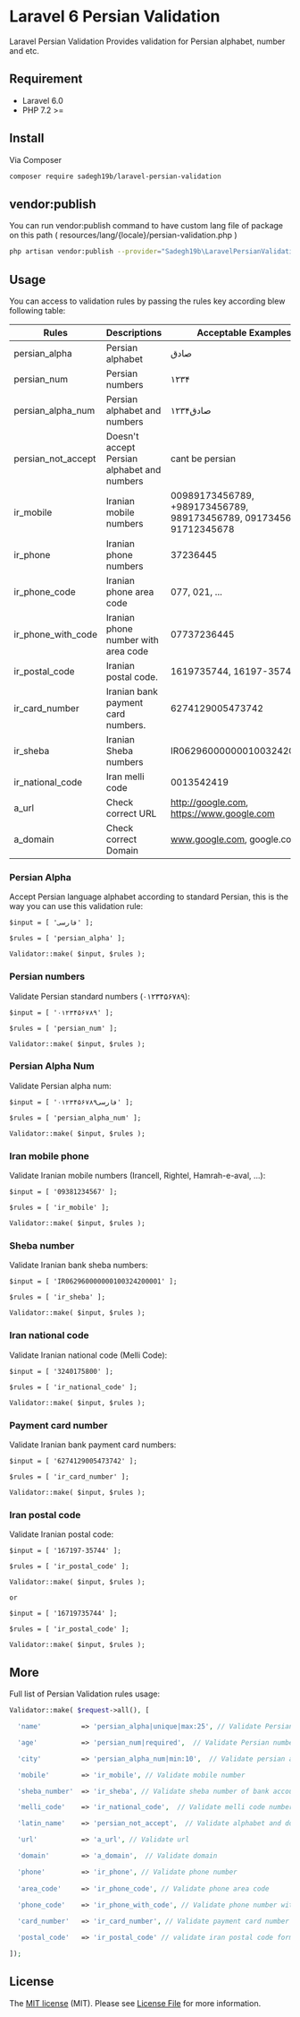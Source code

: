 # Laravel 6 Persian Validation

Laravel Persian Validation Provides validation for Persian alphabet, number and etc.

## Requirement

* Laravel 6.0
* PHP 7.2 >=

## Install

Via Composer

``` bash
composer require sadegh19b/laravel-persian-validation
```

## vendor:publish
You can run vendor:publish command to have custom lang file of package on this path ( resources/lang/{locale}/persian-validation.php )
``` bash
php artisan vendor:publish --provider="Sadegh19b\LaravelPersianValidation\PersianValidationServiceProvider"
```

## Usage

You can access to validation rules by passing the rules key according blew following table:

| Rules | Descriptions | Acceptable Examples
| --- | --- |  --- |
| persian_alpha | Persian alphabet | صادق
| persian_num | Persian numbers | ۱۲۳۴
| persian_alpha_num | Persian alphabet and numbers |صادق۱۲۳۴
| persian_not_accept | Doesn't accept Persian alphabet and numbers | cant be persian
| ir_mobile | Iranian mobile numbers | 00989173456789, +989173456789, 989173456789, 09173456789, 91712345678
| ir_phone | Iranian phone numbers | 37236445
| ir_phone_code | Iranian phone area code | 077, 021, ...
| ir_phone_with_code | Iranian phone number with area code | 07737236445
| ir_postal_code | Iranian postal code. | 1619735744, 16197-35744
| ir_card_number | Iranian bank payment card numbers. | 6274129005473742
| ir_sheba | Iranian Sheba numbers | IR062960000000100324200001
| ir_national_code | Iran melli code | 0013542419
| a_url | Check correct URL | http://google.com, https://www.google.com
| a_domain | Check correct Domain | www.google.com, google.com


### Persian Alpha
Accept Persian language alphabet according to standard Persian, this is the way you can use this validation rule:

```
$input = [ 'فارسی' ];

$rules = [ 'persian_alpha' ];

Validator::make( $input, $rules );
```

### Persian numbers
Validate Persian standard numbers (۰۱۲۳۴۵۶۷۸۹):

```
$input = [ '۰۱۲۳۴۵۶۷۸۹' ];

$rules = [ 'persian_num' ];

Validator::make( $input, $rules );
```

### Persian Alpha Num
Validate Persian alpha num:

```
$input = [ '۰فارسی۱۲۳۴۵۶۷۸۹' ];

$rules = [ 'persian_alpha_num' ];

Validator::make( $input, $rules );
```

### Iran mobile phone
Validate Iranian mobile numbers (Irancell, Rightel, Hamrah-e-aval, ...):

```
$input = [ '09381234567' ];

$rules = [ 'ir_mobile' ];

Validator::make( $input, $rules );
```

### Sheba number
Validate Iranian bank sheba numbers:

```
$input = [ 'IR062960000000100324200001' ];

$rules = [ 'ir_sheba' ];

Validator::make( $input, $rules );
```

### Iran national code
Validate Iranian national code (Melli Code):

```
$input = [ '3240175800' ];

$rules = [ 'ir_national_code' ];

Validator::make( $input, $rules );
```

### Payment card number
Validate Iranian bank payment card numbers:

```
$input = [ '6274129005473742' ];

$rules = [ 'ir_card_number' ];

Validator::make( $input, $rules );
```

### Iran postal code
Validate Iranian postal code:

```
$input = [ '167197-35744' ];

$rules = [ 'ir_postal_code' ];

Validator::make( $input, $rules );

or

$input = [ '16719735744' ];

$rules = [ 'ir_postal_code' ];

Validator::make( $input, $rules );

```

## More
Full list of Persian Validation rules usage:

``` php
Validator::make( $request->all(), [

  'name'          => 'persian_alpha|unique|max:25', // Validate Persian alphabet, unique and max to 25 characters

  'age'           => 'persian_num|required',  // Validate Persian numbers and check it's required

  'city'          => 'persian_alpha_num|min:10',  // Validate persian alphabet & numbers at least 10 digit accepted

  'mobile'        => 'ir_mobile', // Validate mobile number

  'sheba_number'  => 'ir_sheba', // Validate sheba number of bank account

  'melli_code'    => 'ir_national_code',  // Validate melli code number

  'latin_name'    => 'persian_not_accept',  // Validate alphabet and doesn't contain Persian alphabet or number

  'url'           => 'a_url', // Validate url

  'domain'        => 'a_domain',  // Validate domain

  'phone'         => 'ir_phone', // Validate phone number
  
  'area_code'     => 'ir_phone_code', // Validate phone area code
  
  'phone_code'    => 'ir_phone_with_code', // Validate phone number with area code

  'card_number'   => 'ir_card_number', // Validate payment card number

  'postal_code'   => 'ir_postal_code' // validate iran postal code format

]);
```

## License
The [MIT license](http://opensource.org/licenses/MIT) (MIT). Please see [License File](https://github.com/sadegh19b/laravel-persian-validation/blob/master/LICENSE.md) for more information.
